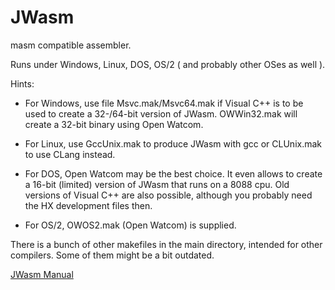 # JWasm
masm compatible assembler.

Runs under Windows, Linux, DOS, OS/2 ( and probably other OSes as well ).

Hints:

- For Windows, use file Msvc.mak/Msvc64.mak if Visual C++ is to be used to create a 32-/64-bit version of JWasm. OWWin32.mak will create a 32-bit binary using Open Watcom.

- For Linux, use GccUnix.mak to produce JWasm with gcc or CLUnix.mak to use CLang instead.

- For DOS, Open Watcom may be the best choice. It even allows to create a 16-bit (limited) version of JWasm that runs on a 8088 cpu. Old versions of Visual C++ are also possible, although you probably need the HX development files then.

- For OS/2, OWOS2.mak (Open Watcom) is supplied.

There is a bunch of other makefiles in the main directory, intended for other compilers. Some of them might be a bit outdated.

[JWasm Manual](https://Baron-von-Riedesel.github.io/JWasm/Html/Manual.html)
